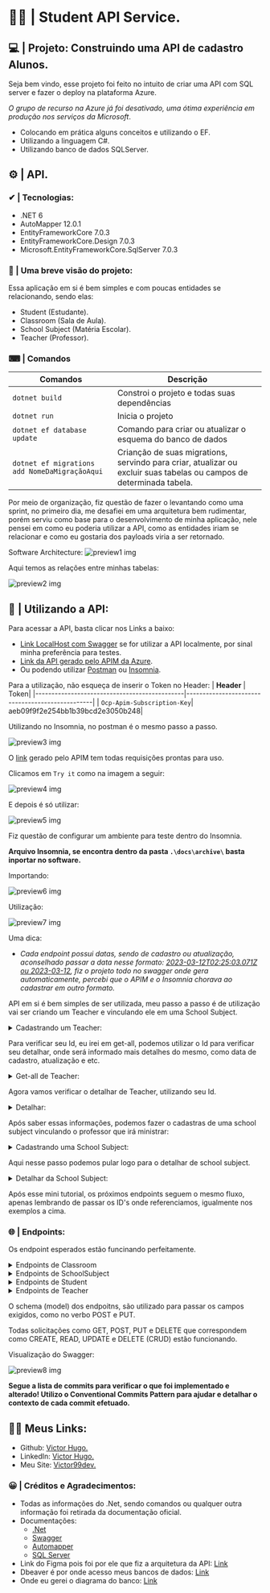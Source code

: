 # 👩‍🎓 | Student API Service.

## 💻 | Projeto: Construindo uma API de cadastro Alunos.

Seja bem vindo, esse projeto foi feito no intuito de criar uma API com SQL server e fazer o deploy na plataforma Azure. 

*O grupo de recurso na Azure já foi desativado, uma ótima experiência em produção nos serviços da Microsoft*.

- Colocando em prática alguns conceitos e utilizando o EF.
- Utilizando a linguagem C#.
- Utilizando banco de dados SQLServer.

## ⚙ | API.

### ✔ | Tecnologias:
- .NET 6
- AutoMapper 12.0.1
- EntityFrameworkCore 7.0.3
- EntityFrameworkCore.Design 7.0.3
- Microsoft.EntityFrameworkCore.SqlServer 7.0.3

### 📁 | Uma breve visão do projeto:
Essa aplicação em si é bem simples e com poucas entidades se relacionando, sendo elas:
- Student (Estudante).
- Classroom (Sala de Aula).
- School Subject (Matéria Escolar).
- Teacher (Professor).

### ⌨ | Comandos

| **Comandos**                                   |                                              **Descrição**|
|------------------------------------------------|------------------------------------------------------------|
|                                  `dotnet build`|                Constroi o projeto e todas suas dependências|
|                                    `dotnet run`|                                            Inicia o projeto|
|                     `dotnet ef database update`| Comando para criar ou atualizar o esquema do banco de dados|
|   `dotnet ef migrations add NomeDaMigraçãoAqui`| Crianção de suas migrations, servindo para criar, atualizar ou excluir suas tabelas ou campos de determinada tabela.|

Por meio de organização, fiz questão de fazer o levantando como uma sprint, no primeiro dia, me desafiei em uma arquitetura bem rudimentar, porém serviu como base para o desenvolvimento de minha aplicação, nele pensei em como eu poderia utilizar a API, como as entidades iriam se relacionar e como eu gostaria dos payloads viria a ser retornado.

Software Architecture:
![preview1 img](/docs/img/software-architecture.png)

Aqui temos as relações entre minhas tabelas:

![preview2 img](/docs/img/studentdb-relations.png)


## 📝 | Utilizando a API:

Para acessar a API, basta clicar nos Links a baixo: 
- [Link LocalHost com Swagger](https://localhost:7060/swagger/index.html) se for utilizar a API localmente, por sinal minha preferência para testes.
- [Link da API gerado pelo APIM da Azure](https://studentsapimserver99.developer.azure-api.net/api-details#api=echo-api).
- Ou podendo utilizar [Postman](https://www.postman.com/) ou [Insomnia](https://insomnia.rest/).

Para a utilização, não esqueça de inserir o Token no Header:
| **Header**                                   |                                            Token|
|----------------------------------------------|-------------------------------------------------|
|                   `Ocp-Apim-Subscription-Key`|                 aeb09f9f2e254bb1b39bcd2e3050b248|

Utilizando no Insomnia, no postman é o mesmo passo a passo.

![preview3 img](/docs/img/insomnia.png)

O [link](https://studentsapimserver99.developer.azure-api.net/api-details#api=echo-api) gerado pelo APIM tem todas requisições prontas para uso.

Clicamos em ```Try it``` como na imagem a seguir:

![preview4 img](/docs/img/apim-01.png)

E depois é só utilizar:

![preview5 img](/docs/img/apim-02.png)

Fiz questão de configurar um ambiente para teste dentro do Insomnia.

**Arquivo Insomnia, se encontra dentro da pasta ```.\docs\archive\``` basta inportar no software.**

Importando:

![preview6 img](/docs/img/insomnia-01.png)

Utilização:

![preview7 img](/docs/img/insomnia-02.png)

Uma dica: 

- *Cada endpoint possui datas, sendo de cadastro ou atualização, aconselhado passar a data nesse formato: [2023-03-12T02:25:03.071Z ou 2023-03-12](https://learn.microsoft.com/pt-br/sql/t-sql/data-types/datetime2-transact-sql?view=sql-server-ver16), fiz o projeto todo no swagger onde gera automaticamente, percebi que o APIM e o Insomnia chorava ao cadastrar em outro formato.*

API em si é bem simples de ser utilizada, meu passo a passo é de utilização vai ser criando um Teacher e vinculando ele em uma School Subject.
<details><summary>Cadastrando um Teacher:</summary>
<p>

```json
/Teacher/Post

{
  "name": "Jason Mamoa",
  "created_at": "2023-03-11T02:28:07.462Z",
  "is_active": true
}
```
</p>
</details>

Para verificar seu Id, eu irei em get-all, podemos utilizar o Id para verificar seu detalhar, onde será informado mais detalhes do mesmo, como data de cadastro, atualização e etc.

<details><summary>Get-all de Teacher:</summary>
<p>

```json
/Teacher/get-all

{
  "id": "c47583ec-8015-4dd4-8d4a-08db21d9077e",
  "name": "Jason Mamoa",
  "is_active": true
}
```
</p>
</details>

Agora vamos verificar o detalhar de Teacher, utilizando seu Id.

<details><summary>Detalhar:</summary>
<p>

```json
/Teacher/get-by/{id}

{
  "id": "c47583ec-8015-4dd4-8d4a-08db21d9077e",
  "name": "Jason Mamoa",
  "created_at": "2023-03-11T02:28:07.462",
  "updated_at": "0001-01-01T00:00:00",
  "is_active": true
}
```
</p>
</details>

Após saber essas informações, podemos fazer o cadastras de uma school subject vinculando o professor que irá ministrar:

<details><summary>Cadastrando uma School Subject:</summary>
<p>

```json
/SchoolSubject/post

{
  "name": "Física",
  "teacher_id": "c47583ec-8015-4dd4-8d4a-08db21d9077e",
  "created_at": "2023-03-11T02:39:00.184Z",
  "is_active": true
}
```
</p>
</details>

Aqui nesse passo podemos pular logo para o detalhar de school subject.

<details><summary>Detalhar da School Subject:</summary>
<p>

```json
/SchoolSubject/get-by/{id}

{
  "id": "66a10413-a959-47d8-4a2d-08db21da414b",
  "name": "Física",
  "teacher": {
    "id": "c47583ec-8015-4dd4-8d4a-08db21d9077e",
    "name": "Jason Mamoa",
    "is_active": true
  },
  "created_at": "2023-03-11T02:39:00.184",
  "updated_at": "0001-01-01T00:00:00",
  "is_active": true
}
```
</p>
</details>

Após esse mini tutorial, os próximos endpoints seguem o mesmo fluxo, apenas lembrando de passar os ID's onde referenciamos, igualmente nos exemplos a cima.

### 🌐 | Endpoints:
Os endpoint esperados estão funcinando perfeitamente.

<details><summary>Endpoints de Classroom</summary>
<p>

| Verbo  | Endpoint                  | Parâmetro | Body             |
|--------|---------------------------|-----------|------------------|
| POST   | /Classroom/post/          | N/A       | Schema Classroom |
| GET    | /Classroom/get-all/       | N/A       | N/A              |
| GET    | /Classroom/get-by/{id}    | id        | N/A              |
| PUT    | /Classroom/update/{id}    | id        | Schema Classroom |
| DELETE | /Product/delete/{id}      | id        | N/A              |

</p>
</details>

<details><summary>Endpoints de SchoolSubject</summary>
<p>

| Verbo  | Endpoint                | Parâmetro | Body          |
|--------|-------------------------|-----------|---------------|
| POST   | /SchoolSubject/post/             | N/A       | Schema SchoolSubject   |
| GET    | /SchoolSubject/get-all/          | N/A       | N/A           |
| GET    | /SchoolSubject/get-by/{id}       | id        | N/A           |
| PUT    | /SchoolSubject/update/{id}       | id        | Schema SchoolSubject           |
| DELETE | /SchoolSubject/delete/{id}       | id        | N/A           |

</p>
</details>

<details><summary>Endpoints de Student</summary>
<p>

| Verbo  | Endpoint                | Parâmetro | Body          |
|--------|-------------------------|-----------|---------------|
| POST   | /Student/post/           | N/A       | Schema Student |
| GET    | /Student/get-all/        | N/A       | N/A           |
| GET    | /Student/get-by/{id}     | id        | N/A           |
| PUT    | /Student/update/{id}     | id        | Schema Student |
| DELETE | /Student/delete/{id}     | id        | N/A           |

</p>
</details>

<details><summary>Endpoints de Teacher</summary>
<p>

| Verbo  | Endpoint                | Parâmetro | Body          |
|--------|-------------------------|-----------|---------------|
| POST   | /Teacher/post/           | N/A       | Schema Teacher |
| GET    | /Teacher/get-all/        | N/A       | N/A           |
| GET    | /Teacher/get-by/{id}     | id        | N/A           |
| PUT    | /Teacher/update/{id}     | id        | Schema Teacher |
| DELETE | /Teacher/delete/{id}     | id        | N/A           |

</p>
</details>

O schema (model) dos endpoitns, são utilizado para passar os campos exigidos, como no verbo POST e PUT.

Todas solicitações como GET, POST, PUT e DELETE que correspondem como CREATE, READ, UPDATE e DELETE (CRUD) estão funcionando.

Visualização do Swagger:

![preview8 img](/docs/img/swagger-ui.png)

<b>Segue a lista de commits para verificar o que foi implementado e alterado! Utilizo o Conventional Commits Pattern para ajudar e detalhar o contexto de cada commit efetuado.</b>

## 👩‍💻 Meus Links:

- Github: [Victor Hugo.](https://github.com/torugo99)
- LinkedIn: [Victor Hugo.](https://www.linkedin.com/in/victor-hugo99/)
- Meu Site: [Victor99dev.](http://victor99dev.site/)

### 😀 | Créditos e Agradecimentos:
- Todas as informações do .Net, sendo comandos ou qualquer outra informação foi retirada da documentação oficial.
- Documentações: 
    - [.Net](https://learn.microsoft.com/pt-br/dotnet/)
    - [Swagger](https://learn.microsoft.com/en-us/aspnet/core/tutorials/web-api-help-pages-using-swagger?view=aspnetcore-7.0)
    - [Automapper](https://automapper.org/)
    - [SQL Server](https://learn.microsoft.com/en-us/azure/azure-sql/database/free-sql-db-free-account-how-to-deploy?view=azuresql)
- Link do Figma pois foi por ele que fiz a arquitetura da API: [Link](https://www.figma.com/)
- Dbeaver é por onde acesso meus bancos de dados: [Link](https://dbeaver.io/)
- Onde eu gerei o diagrama do banco: [Link](https://app.sqldbm.com/#)
